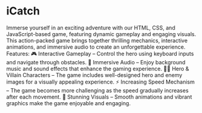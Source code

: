 # iCatch
Immerse yourself in an exciting adventure with our HTML, CSS, and JavaScript-based game, featuring dynamic gameplay and engaging visuals. This action-packed game brings together thrilling mechanics, interactive animations, and immersive audio to create an unforgettable experience.
Features:
🎮 Interactive Gameplay – Control the hero using keyboard inputs and navigate through obstacles.
🎵 Immersive Audio – Enjoy background music and sound effects that enhance the gaming experience.
🦸‍♂️ Hero & Villain Characters – The game includes well-designed hero and enemy images for a visually appealing experience.
⚡ Increasing Speed Mechanism – The game becomes more challenging as the speed gradually increases after each movement.
🎨 Stunning Visuals – Smooth animations and vibrant graphics make the game enjoyable and engaging.
